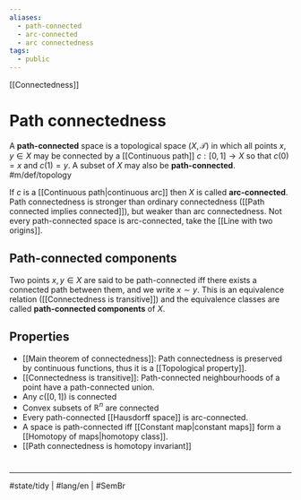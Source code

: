 ```yaml
---
aliases:
  - path-connected
  - arc-connected
  - arc connectedness
tags:
  - public
---
```

[[Connectedness]]
# Path connectedness
A **path-connected** space is a topological space $(X, \mathcal{T})$ 
in which all points $x,y \in X$ may be connected by a [[Continuous path]] $c : [0,1] \to X$ so that $c(0)=x$ and $c(1) = y$.
A subset of $X$ may also be **path-connected**. #m/def/topology 

If $c$ is a [[Continuous path|continuous arc]] then $X$ is called **arc-connected**.
Path connectedness is stronger than ordinary connectedness  ([[Path connected implies connected]]), but weaker than arc connectedness.
Not every path-connected space is arc-connected, take the [[Line with two origins]].

## Path-connected components

Two points $x,y \in X$ are said to be path-connected iff there exists a connected path between them,
and we write $x \sim y$.
This is an equivalence relation ([[Connectedness is transitive]]) and the equivalence classes are called **path-connected components** of $X$.

## Properties
- [[Main theorem of connectedness]]: Path connectedness is preserved by continuous functions, thus it is a [[Topological property]]. 
- [[Connectedness is transitive]]: Path-connected neighbourhoods of a point have a path-connected union.
- Any $c([0,1])$ is connected
- Convex subsets of $\mathbb{R}^n$ are connected
- Every path-connected [[Hausdorff space]] is arc-connected.
- A space is path-connected iff [[Constant map|constant maps]] form a [[Homotopy of maps|homotopy class]].
- [[Path connectedness is homotopy invariant]]

#
---
#state/tidy  | #lang/en | #SemBr 
